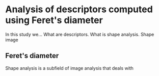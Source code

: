 # Analysis of descriptors computed using Feret's diameter

In this study we... 
What are descriptors. What is shape analysis. 
Shape image 
## Feret's diameter

Shape analysis is a subfield of image analysis that deals with  
